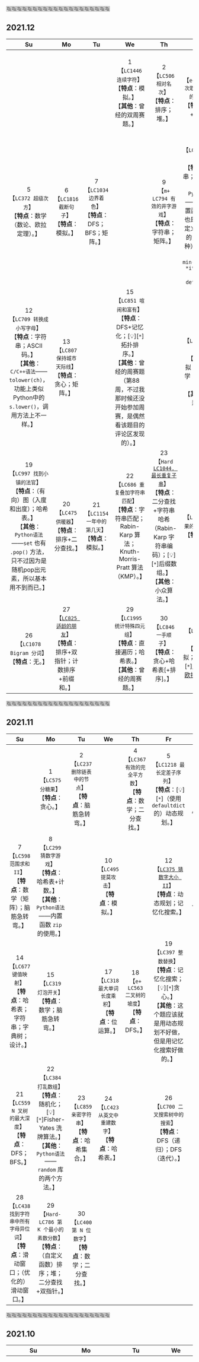 
:u6307::u6307::u6307::u6307::u6307::u6307::u6307::u6307::u6307::u6307::u6307::u6307::u6307::u6307::u6307::u6307::u6307::u6307::u6307::u6307:

## 2021.12

|Su|Mo|Tu|We|Th|Fr|Sa|
|:--:|:--:|:--:|:--:|:--:|:--:|:--:|
|||| 1 <br>【`LC1446 连续字符`】<br>【**特点**：模拟。】<br>【**其他**：曾经的双周赛题。】 | 2 <br>【`LC506 相对名次`】<br>【**特点**：排序；堆。】 | 3 <br>【`e+` `LC1005 K 次取反后最大化的数组和`】<br>【**特点**：排序+贪心。】 | 4 <br>【`LC383 赎金信`】<br>【**特点**：哈希表；计数。】<br>【**其他**：`Python语法`——[:bulb:][`*`]两个 `collections.Counter` 类型的变量居然可以直接相减，偶然看了下答案才知道。】 |
| 5 <br>【`LC372 超级次方`】<br>【**特点**：数学（数论、欧拉定理）。】 | 6 <br>【`LC1816 截断句子`】<br>【**特点**：模拟。】 | 7 <br>【`LC1034 边界着色`】<br>【**特点**：DFS；BFS；矩阵。】 || 9 <br>【`m+` `LC794 有效的井字游戏`】<br>【**特点**：字符串；矩阵。】 | 10 <br>【`LC748 最短补全词`】<br>【**特点**：字符串；哈希表。】<br>【**其他**：`Python语法`——[:bulb:][`*`]内置函数 `min()` 也是可以带自定义比较函数的，（其中一种）完整语法是 `min(iterable, *iterables, key, default)`。】 | 11 <br>【`LC911 在线选举`】<br>【**特点**：哈希表+预计算+二分查找；设计。】<br>【**其他**：`Python语法`——[:bulb:][`*`]对 `bisect.bisect_left()` 和 `bisect.bisect_right()` 的区别有了更进一步的认识。】|
| 12 <br>【`LC709 转换成小写字母`】<br>【**特点**：字符串；ASCII码。】<br>【**其他**：`C/C++语法`——`tolower(ch)`，功能上类似Python中的 `s.lower()`，调用方法上不一样。】 | 13 <br>【`LC807 保持城市天际线`】<br>【**特点**：贪心；矩阵。】 || 15 <br>【`LC851 喧闹和富有`】<br>【**特点**：DFS+记忆化；[:bulb:][`*`]拓扑排序。】<br>【**其他**：曾经的周赛题（第88周，不过我那时候还没开始参加周赛，是偶然看该题目的评论区发现的）。】 || 17 <br>【`LC1518 换酒问题`】<br>【**特点**：模拟；[:bulb:][`*`]数学；脑筋急转弯。】<br>【**其他**：经典题目。】 | 18 <br>【`LC419 甲板上的战舰`】<br>【**特点**：DFS；一次遍历；矩阵。】 |
| 19 <br>【`LC997 找到小镇的法官`】<br>【**特点**：（有向）图（入度和出度）；哈希表。】<br>【**其他**：`Python语法`——`set` 也有 `.pop()` 方法，只不过因为是随机pop出元素，所以基本用不到而已。】 | 20 <br>【`LC475 供暖器`】<br>【**特点**：排序+二分查找。】 | 21 <br>【`LC1154 一年中的第几天`】<br>【**特点**：模拟。】 | 22 <br>【`LC686 重复叠加字符串匹配`】<br>【**特点**：字符串匹配；Rabin-Karp 算法；Knuth-Morris-Pratt 算法（KMP）。】 | 23 <br>【`Hard` [`LC1044. 最长重复子串`]()】<br>【**特点**：二分查找+字符串哈希（Rabin-Karp 字符串编码）；[:bulb:][`*`]后缀数组。】<br>【**其他**：小众算法。】 | 24 <br>【`LC1705 吃苹果的最大数目`】<br>【**特点**：贪心+堆。】 | 25 <br>【`LC1609 奇偶树`】<br>【**特点**：（只适合）BFS；二叉树层序遍历。】<br>【**其他**：`C/C++语法`——`std::queue`的几个方法。】 |
| 26 <br>【`LC1078 Bigram 分词`】<br>【**特点**：无。】 | 27 <br>【[`LC825 适龄的朋友`]()】<br>【**特点**：排序+双指针；计数排序+前缀和。】 || 29 <br>【`LC1995 统计特殊四元组`】<br>【**特点**：直接遍历；哈希表。】<br>【**其他**：曾经的周赛题。】 | 30 <br>【`LC846 一手顺子`】<br>【**特点**：贪心+哈希表[+排序]。】 | 31 <br>【`LC507 完美数`】<br>【**特点**：模拟；数学（[:bulb:][`*`][欧几里得-欧拉定理](https://en.wikipedia.org/wiki/Euclid%E2%80%93Euler_theorem)）。】 ||

:u6307::u6307::u6307::u6307::u6307::u6307::u6307::u6307::u6307::u6307::u6307::u6307::u6307::u6307::u6307::u6307::u6307::u6307::u6307::u6307:

## 2021.11

|Su|Mo|Tu|We|Th|Fr|Sa|
|:--:|:--:|:--:|:--:|:--:|:--:|:--:|
|| 1 <br>【`LC575 分糖果`】<br>【**特点**：贪心。】 | 2 <br>【`LC237 删除链表中的节点`】<br>【**特点**：脑筋急转弯。】|| 4 <br>【`LC367 有效的完全平方数`】<br>【**特点**：数学；二分查找。】 | 5 <br>【`LC1218 最长定差子序列`】<br>【**特点**：[:bulb:][`*`]（使用`defaultdict`的）动态规划。】 | 6 <br>【`LC268 丢失的数字`】<br>【**特点**：哈希集合；排序；位运算（异或）；数学。】<br>【**其他**：`Python语法`——`set` 类型的 `A.difference(B)` 方法；`set` 类型的 `A.pop()` 方法。】 |
| 7 <br>【`LC598 范围求和 II`】<br>【**特点**：数学（矩阵）；脑筋急转弯。】 | 8 <br>【`LC299 猜数字游戏`】<br>【**特点**：哈希表+计数。】<br>【**其他**：`Python语法`——内置函数 `zip` 的使用。】 || 10 <br>【`LC495 提莫攻击`】<br>【**特点**：模拟。】 || 12 <br>【[`LC375 猜数字大小 II`]()】<br>【**特点**：动态规划；记忆化搜索。】 | 13 <br>【`LC520 检测大写字母`】<br>【**特点**：字符串。】<br>【**其他**：`Python语法`——`str` 类型的 `.isupper()`、`.islower()` 方；`all()` 的使用。】 |
| 14 <br>【`LC677 键值映射`】<br>【**特点**：哈希表；字符串；字典树；设计。】 | 15 <br>【`LC319 灯泡开关`】<br>【**特点**：数学；脑筋急转弯。】 || 17 <br>【`LC318 最大单词长度乘积`】<br>【**特点**：位运算。】 | 18 <br>【`e+` `LC563 二叉树的坡度`】<br>【**特点**：DFS。】 | 19 <br>【`LC397 整数替换`】<br>【**特点**：记忆化搜索；[:bulb:][`*`]贪心。】<br>【**其他**：这个题应该就是用动态规划不好做，但是用记忆化搜索好做的。】 | 20 <br>【`LC594 最长和谐子序列`】<br>【**特点**：哈希表；排序。】<br>【**其他**：`Python语法`——新的 `list_to_dic_v3()` 接口。】 |
| 21 <br>【`LC559 N 叉树的最大深度`】<br>【**特点**：DFS；BFS。】 | 22 <br>【`LC384 打乱数组`】<br>【**特点**：随机化；[:bulb:][`*`]Fisher-Yates 洗牌算法。】<br>【**其他**：`Python语法`——`random` 库的两个方法。】 | 23 <br>【`LC859 亲密字符串`】<br>【**特点**：哈希集合。】 | 24 <br>【`LC423 从英文中重建数字`】<br>【**特点**：哈希表。】 || 26 <br>【`LC700 二叉搜索树中的搜索`】<br>【**特点**：DFS（递归）；DFS（迭代）。】 | 27 <br>【[`LC519 随机翻转矩阵`]()】<br>【**特点**：随机化；哈希表（[:bulb:][`*`]以及交换位置操作）；数学（[:bulb:][`*`]蓄水池抽样 or 水塘抽样）。】<br>【**其他**：`Python语法`——`random.randint(a, b)`。】 |
| 28 <br>【`LC438 找到字符串中所有字母异位词`】<br>【**特点**：滑动窗口；（优化的）滑动窗口。】 | 29 <br>【`Hard-` `LC786 第 K 个最小的素数分数`】<br>【**特点**：（自定义函数）排序；堆；二分查找+双指针。】 | 30 <br>【`LC400 第 N 位数字`】<br>【**特点**：数学；二分查找。】 |||||

:u6307::u6307::u6307::u6307::u6307::u6307::u6307::u6307::u6307::u6307::u6307::u6307::u6307::u6307::u6307::u6307::u6307::u6307::u6307::u6307:

## 2021.10

|Su|Mo|Tu|We|Th|Fr|Sa|
|:--:|:--:|:--:|:--:|:--:|:--:|:--:|
|||||| 1 <br>【`LC1436 旅行终点站`】<br>【**特点**：哈希表。】<br>【**其他**：`C++语法`——`unordered_map`的各种遍历方法；[:bulb:][`*`]除了常规的，发现了一种全新的，大概类似：`for (auto [k, v] : mapName)`，这种不但最简洁最Pythonic，而且效率似乎也很高。】<br>【**其他2**：曾经的周赛题。】 | 2 <br>【`LC405 数字转换为十六进制数`】<br>【**特点**：位运算。】<br>【**其他**：[:bulb:][`*`]`计算机组成原理`——原码反码补码知识】|
| 3 <br>【`m+` [`LC166. 分数到小数`]()】<br>【**特点**：数学（长除法）。】<br>【**其他**：`计算机组成原理`——除法、无限循环小数、定点数与浮点数】 | 4 <br>【`LC482 密钥格式化`】<br>【**特点**：字符串。】<br>【**其他**：`Python语法`——字符串的几种方法：`str.isdigit()`、`str.isupper()`、`str.upper()`。】 | 5 <br>【`LC284 窥探迭代器`】<br>【**特点**：设计。】<br>【**其他**：`各种语言语法`中的迭代器。】 | 6 <br>【`LC414 第三大的数`】<br>【**特点**：排序。】<br>【**其他**：[:bulb:][`*`]`Python语法`——列表（`List`）去重的几种方法。】 | 7 <br>【`LC434 字符串中的单词数`】<br>【**特点**：字符串分割。】<br>【**其他**：[:bulb:][`*`]`Python语法`——字符串分割方法 `.split()`，不带任何参数的形式 `s.split()` 和带空格的形式 `s.split(' ')` 是不一样的。】 | 8 <br>【`LC187 重复的DNA序列`】<br>【**特点**：字符串+哈希表；[:bulb:][`*`]哈希表+滑动窗口+位运算。】 ||
| 10 <br>【`LC441 排列硬币`】<br>【**特点**：数学；二分查找。】 || 12 <br>【`m+` `LC29 两数相除`】<br>【**特点**：数学；位运算；二分查找。】<br>【其他：`C/C++语法`——32位有符号整型溢出相关。】 | 13 <br>【`LC412 Fizz Buzz`】<br>【**特点**：无。】 | 14 <br>【`剑指 Offer II 069 山峰数组的顶部`】<br>【**特点**：二分查找。】 | 15 <br>【`LC38 外观数列`】<br>【**特点**：字符串。】 | 16 <br>【`Hard` [`LC282. 给表达式添加运算符`]()】<br>【**特点**：回溯算法。】 |
| 17 <br>【`LC230 二叉搜索树中第K小的元素`】<br>【**特点**：DFS（中序遍历）；[:bulb:][`*`]平衡二叉树（AVL树）。】<br>【**其他**：进阶：如果二叉搜索树经常被修改（插入/删除操作）并且你需要频繁地查找第 k 小的值，你将如何优化算法？】 | 18 <br>【`LC476 数字的补数`】<br>【**特点**：位运算。】<br>【**其他**：`Python语法`——`bin()`、`int(s, 2)`。】 | 19 <br>【`m+` `LC211 添加与搜索单词 - 数据结构设计`】<br>【**特点**：[:bulb:][`*`]字典树（Trie树）；设计。】 | 20 <br>【`LC453 最小操作次数使数组元素相等`】<br>【**特点**：脑筋急转弯。】 | 21 <br>【`LC66 加一`】<br>【**特点**：数组。】<br>【**其他**：`C++语法`——利用 `vector` 的 `.insert()` 方法或 `.emplace()` 方法在指定位置插入元素。】 | 22 <br>【`LC229 求众数 II`】<br>【**特点**：哈希表；[:bulb:][`*`]摩尔投票法。】<br>【**其他**：小众算法。】 | 23 <br>【`LC492 构造矩形`】<br>【**特点**：数学。】 |
| 24 <br>【`m+` [`LC638 大礼包`]()】<br>【**特点**：[:bulb:][`*`]记忆化搜索。】<br>【**其他**：这个题应该就是用动态规划不好做，但是用记忆化搜索好做的。】 | 25 <br>【`LC240 搜索二维矩阵 II`】<br>【**特点**：数学（矩阵）；二分查找；[:bulb:][`*`]Z 字形查找（有点脑筋急转弯的意思～）。】 | 26 <br>【`LC496 下一个更大元素 I`】<br>【**特点**：哈希表[+ 单调栈]。】<br>【**进阶**：你可以设计一个时间复杂度为 `O(nums1.length + nums2.length)` 的解决方案吗？】 || 28 <br>【`LC869 重新排序得到 2 的幂`】<br>【**特点**：数学；回溯算法；哈希表。】 || 30 <br>【`LC260 只出现一次的数字 III`】<br>【**特点**：哈希表；[:bulb:][`*`]位运算（异或）。】<br>【**其他**：进阶：你的算法应该具有线性时间复杂度。你能否仅使用常数空间复杂度来实现？】<br>【**其他2**：[:bulb:][`*`]位运算小技巧： `n & (-n)`为 n 的最右边（最低位）的1加上后面的所有0，具体原因参见本页五月三十号的题目：`LC231 2的幂`】|
| 31 <br>【`LC500 键盘行`】<br>【**特点**：字符串；哈希集合。】<br>【**其他**：`Python语法`——字符串方法 `str.lower()`；集合方法 `A.issubset(B)`。】 |||||||

:u6307::u6307::u6307::u6307::u6307::u6307::u6307::u6307::u6307::u6307::u6307::u6307::u6307::u6307::u6307::u6307::u6307::u6307::u6307::u6307:

## 2021.09

|Su|Mo|Tu|We|Th|Fr|Sa|
|:--:|:--:|:--:|:--:|:--:|:--:|:--:|
|||| 1 <br>【`LC165 比较版本号`】<br>【**特点**：字符串；双指针。】<br>【**其他**：`Python3语法`——`itertools`库里的`zip_longest()`方法。】 | 2 <br>【`剑指 Offer 22 链表中倒数第k个节点`】<br>【**特点**：双指针（快慢指针）。】 | 3 <br>【`面试题 17.14 最小K个数`】<br>【**特点**：排序；堆；快速选择；分治。】 | 4 <br>【`剑指 Offer 10- I 斐波那契数列`】<br>【**特点**：动态规划；记忆化搜索；矩阵快速幂；数学。】<br>【**其他**：与主站 `LC70 爬楼梯` 相同。】 |
| 5 <br>【[`LC470 用 Rand7() 实现 Rand10()`](https://leetcode-cn.com/problems/implement-rand10-using-rand7/)】<br>【**特点**：[:bulb:][`*`]拒绝采样；数学（概率与统计）；随机化。】<br>【**其他**：小众算法。】 | 6 <br>【[:bulb:][`*`]`LC704 二分查找`】<br>【**特点**：二分查找；递归。】<br>【**其他**：模版题；经典题目。】 | 7 <br>【`LC1221 分割平衡字符串`】<br>【**特点**：贪心。】 | 8 <br>【`Hard-` `LC502 IPO`】<br>【**特点**：贪心+排序+堆。】 | 9 <br>【`Hard-` `LC68 文本左右对齐`】<br>【**特点**：字符串+模拟。】 | 10 <br>【`LC1894 找到需要补充粉笔的学生编号`】<br>【**特点**：模拟；前缀和+二分查找（然而没必要）。】<br>【**其他**：`C++语法`——数值较大时，为防止溢出，使用 `long long`，此时 `0` 应该写成 `0LL` 或 `0ll`。】 | 11 <br>【`Hard` [`LC600. 不含连续1的非负整数`]()】<br>【**特点**：动态规划。】 |
| 12 <br>【[`LC678. 有效的括号字符串`]()】<br>【**特点**：动态规划；栈；贪心。】 | 13 <br>【`LC447 回旋镖的数量`】<br>【**特点**：哈希表。】 | 14 <br>【`LC524 通过删除字母匹配到字典里最长单词`】<br>【**特点**：双指针[+ 排序]；动态规划；字符串。】 | 15 <br>【`LC162 寻找峰值`】<br>【**特点**：脑筋急转弯；二分查找。】 | 16 <br>【`Hard` [`LC212. 单词搜索 II`]()】<br>【**特点**：回溯算法 + [:bulb:][`*`]字典树。】 | 17 <br>【`LC36 有效的数独`】<br>【**特点**：哈希表+矩阵。】 | 18 <br>【`LC292 Nim 游戏`】<br>【**特点**：脑筋急转弯；数学；博弈。】 |
| 19 <br>【`LC650 只有两个键的键盘`】<br>【**特点**：动态规划；数学（因子分解）。】 | 20 <br>【`m+` `LC673 最长递增子序列的个数`】<br>【**特点**：动态规划（[:bulb:][`*`]序列DP）；贪心+前缀和+二分查找；树状数组；线段树。】<br>【**其他**：经典题 `LC300 最长递增子序列` 的完全增强版。】 | 21 <br>【`LC58 最后一个单词的长度`】<br>【**特点**：字符串。】 | 22 <br>【`LC725 分隔链表`】<br>【**特点**：链表长度相关。】 | 23 <br>【`LC326 3的幂`】<br>【**特点**：数学；[:bulb:][`*`]小技巧。】 | 24 <br>【`LC430 扁平化多级双向链表`】<br>【**特点**：DFS。】 | 25 <br>【`LC583 两个字符串的删除操作`】<br>【**特点**：字符串（`最长公共子序列 LCS`）；动态规划。】 |
| 26 <br>【`LC371 两整数之和`】<br>【**特点**：[:bulb:][`*`]位运算。】<br>【**其他**：`C/C++语法`——利用`unsigned int`类型的溢出；`Python语法`——整数是无限的，如何模拟“溢出”；python字符串反转也是用`s[::-1]`；python内置函数 `int()` 把字符串转整数时可以接受第二个参数决定进制：`int(s, 2)`；`计算机组成原理`——原码反码补码知识】 | 27 <br>【`Hard` `LC639 解码方法 II`】<br>【**特点**：动态规划。】 | 28 <br>【`LC437 路径总和 III`】<br>【**特点**：DFS；DFS+状态；前缀和。】 | 29 <br>【`Hard` `LC517. 超级洗衣机`】<br>【**特点**：贪心。】 | 30 <br>【`LC223 矩形面积`】<br>【**特点**：数学（几何）；脑筋急转弯。】 |||

:u6307::u6307::u6307::u6307::u6307::u6307::u6307::u6307::u6307::u6307::u6307::u6307::u6307::u6307::u6307::u6307::u6307::u6307::u6307::u6307:

## 2021.08

|Su|Mo|Tu|We|Th|Fr|Sa|
|:--:|:--:|:--:|:--:|:--:|:--:|:--:|
| 1 <br>【`LC1337 矩阵中战斗力最弱的 K 行`】<br>【**特点**：二分查找+堆；二分查找+快速选择。】 | 2 <br>【`m+` `LC743 网络延迟时间`】<br>【**特点**：最短路径；[:bulb:][`*`]Dijkstra算法；Floyd算法；小根堆。】 | 3 <br>【`m+` [`LC581 最短无序连续子数组`]()】<br>【**特点**：排序+脑筋急转弯；一次遍历。】 | 4 <br>【`LC611 有效三角形的个数`】<br>【**特点**：排序+二分查找；排序+双指针。】 | 5 <br>【`m+` `LC802 找到最终的安全状态`】<br>【**特点**：DFS+记忆化搜索；拓扑排序。】 || 7 <br>【`LC457 环形数组是否存在循环`】<br>【**特点**：双指针（快慢指针）。】 |
| 8 <br>【`LC1137 第 N 个泰波那契数`】<br>【**特点**：动态规划；记忆化搜索；数学（矩阵快速幂）。】 | 9 <br>【[`LC313 超级丑数`]()】<br>【**特点**：堆；动态规划。】 | 10 <br>【`LC413 等差数列划分`】<br>【**特点**：差分 + 计数。】 | 11 <br>【`Hard` [`LC446 等差数列划分 II - 子序列`]()】<br>【**特点**：动态规划 + 哈希表。】<br>【**其他**：`Python语法`——`collections`里的`defaultdict`数据结构，用在这儿（二维dp，第一维是列表，但第二维是字典）挺合适。】 | 12 <br>【`LC516 最长回文子序列`】<br>【**特点**：动态规划。】 | 13 <br>【`Hard-` `LC233. 数字 1 的个数`】<br>【**特点**：。】 | 14 <br>【`LC1583 统计不开心的朋友`】<br>【**特点**：哈希表+模拟。】<br>【**其他2**：曾经的周赛题。】 |
| 15 <br>【`LC576 出界的路径数`】<br>【**特点**：（三维）动态规划。】 | 16 <br>【`LC526 优美的排列`】<br>【**特点**：（排列类问题的）回溯算法；[:bulb:][`*`]位运算+状态压缩+动态规划。】<br>【**其他**：很类似`LC46 全排列`，只是再加一层过滤。】 | 17 <br>【`LC551 学生出勤记录 I`】<br>【**特点**：一次遍历（无意义PASS题）。】 | 18 <br>【`Hard-` `LC552 学生出勤记录 II`】<br>【**特点**：动态规划；记忆化搜索；矩阵快速幂。】 | 19 <br>【`LC345 反转字符串中的元音字母`】<br>【**特点**：双指针。】 | 20 <br>【`LC541 反转字符串 II`】<br>【**特点**：双指针。】 | 21 <br>【`LC443 压缩字符串`】<br>【**特点**：双指针。】 |
| 22 <br>【`m-` `LC789 逃脱阻碍者`】<br>【**特点**：数学（曼哈顿距离）；脑筋急转弯。】 | 23 <br>【`LC1646 获取生成数组中的最大值`】<br>【**特点**：模拟。】<br>【**其他2**：曾经的周赛题。】 || 25 <br>【`LC797 所有可能的路径`】<br>【**特点**：图；DFS（回溯算法）；BFS。】 | 26 <br>【`LC881 救生艇`】<br>【**特点**：贪心+排序+双指针。】 |||
| 29 <br>【`LC1588 所有奇数长度子数组的和`】<br>【**特点**：暴力；前缀和；数学。】<br>【**其他2**：曾经的双周赛题。】 | 30 <br>【`LC528 按权重随机选择`】<br>【**特点**：前缀和+二分查找+随机数。】<br>【**其他**：`Python语法`——`random`库里的`randint(x, y)`方法。】 | 31 <br>【`m+` [`LC1109 航班预订统计`]()】<br>【**特点**：[:bulb:][`*`]差分数组+前缀和。】<br>【**其他**：trivial的二重for循环会超时。】 |||||

:u6307::u6307::u6307::u6307::u6307::u6307::u6307::u6307::u6307::u6307::u6307::u6307::u6307::u6307::u6307::u6307::u6307::u6307::u6307::u6307:

## 2021.07

|Su|Mo|Tu|We|Th|Fr|Sa|
|:--:|:--:|:--:|:--:|:--:|:--:|:--:|
||||| 1 <br>【`LCP 07 传递信息`】<br>【**特点**：DFS；BFS；动态规划。】 | 2 <br>【`m-` `LC1833 雪糕的最大数量`】<br>【**特点**：[计数]排序+贪心。】<br>【**其他2**：曾经的周赛题。】 | 3 <br>【`LC451 根据字符出现频率排序`】<br>【**特点**：排序+哈希表；桶排序；堆。】<br>【**其他**：[:bulb:][`*`]`C/C++语法`——把C++的匿名函数（lambda表达式）作为标准的 `sort()` 函数的参数；C++的 `unordered_map` 没有类似 Python 的 `.keys()`, `.values()` 接口，只能自己实现- -。】 |
| 4 <br>【`LC645 错误的集合`】<br>【**特点**：排序；哈希表；位运算。】 || 6 <br>【`LC1418 点菜展示表`】<br>【**特点**：哈希表+排序。】<br>【**其他2**：曾经的周赛题。】 | 7 <br>【`LC1711 大餐计数`】<br>【**特点**：哈希表（加速二重for循环）。】<br>【**其他2**：曾经的周赛题。】 || 9 <br>【`面试题 17.10 主要元素`】<br>【**特点**：[:bulb:][`*`]Boyer-Moore 投票算法。】 | 10 <br>【`LC981 基于时间的键值存储`】<br>【**特点**：哈希表+二分查找；设计。】 |
| 11 <br>【`LC274 H 指数`】<br>【**特点**：（计数）排序。】 | 12 <br>【`LC275 H 指数 II`】<br>【**特点**：二分查找。】 |||| 16 <br>【`剑指 Offer 53 - I 在排序数组中查找数字 I`】<br>【**特点**：数组；二分查找。】<br>【**其他**：注意：本题与主站 34 题相同（仅返回值不同）。】 | 17 <br>【`剑指 Offer 42 连续子数组的最大和`】<br>【**特点**：动态规划；[:bulb:][`*`]分治（线段树思想，线段树`pushUp`操作）。】<br>【**其他**：注意：本题与主站 53 题相同。】 |
| 18 <br>【`面试题 10.02 变位词组`】<br>【**特点**：排序+哈希表；计数+哈希表。】 | 19 <br>【`m+` [`LC1838 最高频元素的频数`]()】<br>【**特点**：排序 + 滑动窗口；前缀和 + 二分查找。】<br>【**其他2**：曾经的周赛题。】 | 20 <br>【`LC1877 数组中最大数对和的最小值`】<br>【**特点**：排序 + 贪心。】<br>【**其他2**：曾经的双周赛题。】 | 21 <br>【`剑指 Offer 52 两个链表的第一个公共节点`】<br>【**特点**：哈希表；双指针。】<br>【**其他**：注意：本题与主站 160 题相同。】 | 22 <br>【`LC138 复制带随机指针的链表`】<br>【**特点**：哈希表+模拟；哈希表+递归；迭代+节点拆分。】 | 23 <br>【`LC1893 检查是否区域内所有整数都被覆盖`】<br>【**特点**：暴力；[:bulb:][`*`]差分数组+前缀和。】 | 24 <br>【`LC1736 替换隐藏数字得到的最晚时间`】<br>【**特点**：字符串。】 |
| 25 <br>【`LC1743 从相邻元素对还原数组`】<br>【**特点**：哈希表。】<br>【**其他2**：曾经的周赛题。】 || 27 <br>【`LC671 二叉树中第二小的节点`】<br>【**特点**：DFS；BFS。】 | 28 <br>【`m+` `LC863 二叉树中所有距离为 K 的结点`】<br>【**特点**：DFS+哈希表；BFS。】<br>【**其他**：树反向遍历技巧——官方DFS答案里用了一个哈希表来存每个节点的父亲节点，以及递归构建该哈希表的过程。】 | 29 <br>【`m+` `LC1104 二叉树寻路`】<br>【**特点**：数学。】 | 30 <br>【`LC171 Excel表列序号`】<br>【**特点**：无。】<br>【其他：无意义pass题。】 | 31 <br>【`HARD--` `LC987 二叉树的垂序遍历`】<br>【**特点**：DFS+哈希表+自定义排序。】 |

:u6307::u6307::u6307::u6307::u6307::u6307::u6307::u6307::u6307::u6307::u6307::u6307::u6307::u6307::u6307::u6307::u6307::u6307::u6307::u6307:

## 2021.06

|Su|Mo|Tu|We|Th|Fr|Sa|
|:--:|:--:|:--:|:--:|:--:|:--:|:--:|
||| 1 <br>【`LC1744 你能在你最喜欢的那天吃到你最喜欢的糖果吗？`】<br>【**特点**：前缀和。】<br>【**其他**：`C/C++语法`——`int`的范围，超过后会报`signed integer overflow`错误。处理时有可能左边和右边都需要强转成`unsigned long long int`，`long long int`或其他类型。】<br>【**其他2**：曾经的周赛题。】 | 2 <br>【[`LC523 连续的子数组和`]()】<br>【**特点**：前缀和+哈希表。】 | 3 <br>【`LC525 连续数组`】<br>【**特点**：[:bulb:][`*`]前缀和+哈希表。】 | 4 <br>【`e+` `LC160 相交链表`】<br>【**特点**：哈希集合；双指针。】 | 5 <br>【`LC203 移除链表元素`】<br>【**特点**：递归和迭代均可实现。】 |
| 6 <br>【[`LC474 一和零`]()】<br>【**特点**：[:bulb:][`*`]（三维）动态规划（0-1背包）。】 |||||||
| 13 <br>【`LC278 第一个错误的版本`】<br>【**特点**：（有重）二分查找。】 | 14 <br>【`LC374 猜数字大小`】<br>【**特点**：二分查找。】 | 15 <br>【`LC852 山脉数组的峰顶索引`】<br>【**特点**：二分查找。】 | 16 <br>【`LC877 石子游戏`】<br>【**特点**：数学归纳法（脑筋急转弯）；动态规划。】 ||| 19 <br>【`m+` `LC1239 串联字符串的最大长度`】<br>【**特点**：回溯算法 + 位运算；回溯算法 + 哈希表；迭代 + 位运算。】 |
| 20 <br>【`LC1600 皇位继承顺序`】<br>【**特点**：多叉树前序遍历；设计。】<br>【**其他**：[:bulb:][`*`]`C/C++语法`——通过使用C++的匿名函数（lambda表达式）来达到类似Python里“函数定义里套函数定义”的效果，以及`std::function`。 | 21 <br>【`e+` `LC401 二进制手表`】<br>【**特点**：暴力；回溯算法+位运算。】 | 22 <br>【`剑指 Offer 38 字符串的排列`】<br>【**特点**：回溯算法；（有重复元素的）全排列。】<br>【**其他**：`Python语法`——`itertools.permutations()`。】 | 23 <br>【[:bulb:][`*`]`剑指 Offer 15 二进制中1的个数`】<br>【**特点**：位运算小技巧（`n &= n - 1` trick）；经典题目。】 || 25 <br>【`LC752 打开转盘锁`】<br>【**特点**：（双向）BFS+哈希表；启发式搜索（[:bulb:][`*`]`A*` 算法）。】 ||
| 27 <br>【`LC909 蛇梯棋`】<br>【**特点**：BFS；图。】 || 29 <br>【`LC168 Excel表列名称`】<br>【**特点**：数学。】 | 30 <br>【`Hard` `剑指 Offer 37 序列化二叉树`】<br>【**特点**：BFS/DFS；树；设计；`巴科斯范式（BNF）`，`LL(1) 型文法`。】<br>【**其他**：重复题。】 ||||

:u6307::u6307::u6307::u6307::u6307::u6307::u6307::u6307::u6307::u6307::u6307::u6307::u6307::u6307::u6307::u6307::u6307::u6307::u6307::u6307:

## 2021.05

|Su|Mo|Tu|We|Th|Fr|Sa|
|:--:|:--:|:--:|:--:|:--:|:--:|:--:|
||||||| 1 <br>【`LC690 员工的重要性`】<br>【**特点**：DFS+哈希表；BFS+哈希表。】 |
| 554. 砖墙 | 7. 整数反转 | `Hard` 1473. 粉刷房子 III | 740. 删除并获得点数 | 6 <br>【`LC1720 解码异或后的数组`】<br>【**特点**：位运算。】<br>【**其他**：`C++语法`——`vector`对象取末尾元素的四种方法；`vector`对象仅包含一个元素的（两种）初始化方法。】 | 7 <br>【[:bulb:][`*`]`LC1486 数组异或操作`】<br>【**特点**：位运算；[:bulb:][`*`]数学（异或运算的性质）。】<br>【**其他**：[:bulb:][`*`]数学技巧：`∀i ∈ Z`，有 `4i ⊕ (4i+1) ⊕ (4i+2) ⊕ (4i+3) = 0`。】<br>【**其他2**：曾经的周赛题。】 | `Hard` 1723. 完成所有工作的最短时间 |
| 9 <br>【`m+` `LC1482 制作 m 束花所需的最少天数`】<br>【**特点**：[:bulb:][`*`]二分查找。】<br>【**其他**：`<`的二分查找比`<=`的二分查找的优点似乎能在该题中体现出来？】<br>【**其他2**：曾经的周赛题。】 | 10 <br>【`LC872 叶子相似的树`】<br>【**特点**：[:bulb:][`*`]DFS（并且仅适合DFS，不太适合BFS）。】<br>【**其他**：`Python语法`——官方Python3答案用了`yield`和`yield from`。】<br>【**其他2**：LeetCode官方Bug——全局变量或某些类型的类内变量互相影响。】 | 11 <br>【`LC1734 解码异或后的排列`】<br>【**特点**：位运算。】<br>【**其他2**：曾经的双周赛题。】 | 12 <br>【`LC1310 子数组异或查询`】<br>【**特点**：位运算；前缀和（准确说是“前缀异或”）。】 | `Hard` 1269. 停在原地的方案数 | 14 <br>【`LC12 整数转罗马数字`】<br>【**特点**：字符串 + 数学。】 | 15 <br>【`LC13 罗马数字转整数`】<br>【**特点**：字符串 + 数学。】 |
| 16 <br>【`m+` [`LC421 数组中两个数的最大异或值`](https://leetcode-cn.com/problems/maximum-xor-of-two-numbers-in-an-array/)】<br>【**特点**：位运算；哈希表；字典树。】 | 17 <br>【`e+` `LC993 二叉树的堂兄弟节点`】<br>【**特点**：BFS；DFS；[:bulb:][`*`]（带深度的遍历）。】 | 18 <br>【`LC1442 形成两个异或相等数组的三元组数目`】<br>【**特点**：位运算；哈希表。】<br>【**其他2**：曾经的周赛题。】 | 19 <br>【`LC1738 找出第 K 大的异或坐标值`】<br>【**特点**：二维前缀和（前缀异或，实质是动态规划）；位运算；排序（快速选择）。】 | 20 <br>【`LC692 前K个高频单词`】<br>【**特点**：哈希表+（二维）排序；优先队列（堆）；字典树。】 | 21 <br>【`m+` [`LC1035 不相交的线`](https://leetcode-cn.com/problems/uncrossed-lines/)】<br>【**特点**：脑筋急转弯 + 动态规划（***最长公共子序列***）。】 | `Hard` 810. 黑板异或游戏 |
| `Hard` 1707. 与数组中元素的最大异或值 | `Hard` 664. 奇怪的打印机 | `Hard` 1787. 使所有区间的异或结果为零 | 26 <br>【`LC1190 反转每对括号间的子串`】<br>【**特点**：栈。】<br>【**其他**：前面22号到25号连着四天`Hard`。。。最近工作任务又重，直接看一眼就不管了。。。】 | 27 <br>【`LC461 汉明距离`】<br>【**特点**：位运算；数学；[:bulb:][`*`]Brian Kernighan 算法。】<br>【**其他**：`C语法` and `C++语法`——内置的统计某个数二进制形式里1的个数的函数`__builtin_popcount()`。】<br>【**其他2**：`Brian Kernighan 算法`其实就是`LC338`和`LC1178`里用到的`n &= n - 1`的trick。】 | 28 <br>【`LC477 汉明距离总和`】<br>【**特点**：位运算。】<br>【**其他**：[:bulb:][`*`]位运算小技巧：“***对于整数 val 二进制的第 i 位，我们可以用代码 `(val >> i) & 1` 来取出其第 i 位的值***”。】 | `Hard` 1074. 元素和为目标值的子矩阵数量 |
| 30 <br>【[:bulb:][`*`]`LC231 2的幂`】<br>【**特点**：位运算；数学。】<br>【**其他**：[:bulb:][`*`]位运算小技巧：除了`LC338`、`LC1178`和`LC461`里用到的`n &= n - 1`的trick外；又有一个新的trick：`n & (-n)`为 n 的最右边（最低位）的1加上后面的所有0，跟负数的补码表示有关，不详细展开了。】 | 31 <br>【`LC342 4的幂`】<br>【**特点**：位运算；数学。】<br>【**其他**：[:bulb:][`*`]位运算小技巧：跟昨天的`LC231`较类似，当然也有些新的东西：`3`表示为二进制形式`0b11`；判断能否被 4 整除可以与 3 做`按位与&`运算。】 ||||||

:u6307::u6307::u6307::u6307::u6307::u6307::u6307::u6307::u6307::u6307::u6307::u6307::u6307::u6307::u6307::u6307::u6307::u6307::u6307::u6307:

## 2021.04

|Su|Mo|Tu|We|Th|Fr|Sa|
|:--:|:--:|:--:|:--:|:--:|:--:|:--:|
||||| 1 <br>【`LC1006 笨阶乘`】<br>【**特点**：栈；数学。】 | `Hard` 面试题 17.21. 直方图的水量 | 3 <br>【`LC1143 最长公共子序列`】<br>【**特点**：[:bulb:][`*`]动态规划。】 |
| 781. 森林中的兔子 | 5 <br>【`LC88 合并两个有序数组`】<br>【**特点**：排序；双指针。】 | 6 <br>【`LC80 删除有序数组中的重复项 II`】<br>【**特点**：双指针。】 | 7 <br>【`LC81 搜索旋转排序数组 II`】<br>【**特点**：二分查找。】 | 8 <br>【`LC153 寻找旋转排序数组中的最小值`】<br>【**特点**：二分查找。】<br>【**其他**：`C++语法`——`<algorithm>`库里的`min_element()`函数。】 | 9 <br>【`Hard` `LC154 寻找旋转排序数组中的最小值 II`】<br>【**特点**：二分查找。】<br>【**其他**：`C++语法`——`<algorithm>`库里的`min_element()`函数。】 | 10 <br>【`LC263 丑数`】<br>【**特点**：数学。】 |
| 264. 丑数 II | 12 <br>【`LC179 最大数`】<br>【**特点**：排序。】<br>【**其他**：`Python语法`——`sort()`排序方法使用自定义的比较函数。】 | 13 <br>【`LC783 二叉搜索树节点最小距离`】<br>【**特点**：（中序）DFS。】 | 14 <br>【`LC208 实现 Trie (前缀树)`】<br>【**特点**：[:bulb:][`*`]字典树；设计。】 | 15 <br>【`LC213 打家劫舍 II`】<br>【**特点**：动态规划。】 | `Hard` 87. 扰乱字符串 | 17 <br>【`LC220 存在重复元素 III`】<br>【**特点**：[:bulb:][`*`]Sliding Window（滑动窗口） + 有序集合；桶排序。】 |
| 18 <br>【`LC26 删除有序数组中的重复项`】<br>【**特点**：（倒序）遍历中删除；双指针。】 | 19 <br>【`LC27 移除元素`】<br>【**特点**：（Python倒序）遍历中删除；（C++正序）遍历中删除；双指针。】<br>【**其他**：`C++语法`——`<vector>`库里的`erase()`方法在C++遍历删除中的用法。】 | 20 <br>【`LC28 实现 strStr()`】<br>【**特点**：暴力；KMP；BM；Sunday。】<br>【**其他**：`Python语法`——基本类型`str`的`find()`方法。】 | 21 <br>【`LC91 解码方法`】<br>【**特点**：动态规划。】<br>【**其他**：`C++语法`——`string`的`substr()`方法；`string`转`int`函数`stoi()`。】 | `Hard` 363. 矩形区域不超过 K 的最大数值和 | 23 <br>【`m+` `LC368 最大整除子集`】<br>【**特点**：动态规划。】 | 24 <br>【`LC377 组合总和 Ⅳ`】<br>【**特点**：[:bulb:][`*`]背包问题；动态规划；记忆化搜索。】 |
| 25 <br>【`LC897 递增顺序搜索树`】<br>【**特点**：（中序）DFS；[:bulb:][`*`]原地算法。】 | 1011. 在 D 天内送达包裹的能力 | 27 <br>【`LC938 二叉搜索树的范围和`】<br>【**特点**：（中序）DFS；BFS。】 | 28 <br>【`LC633 平方数之和`】<br>【**特点**：`sqrt()`函数 [+ 双指针]；数学。】 | `Hard` 403. 青蛙过河 | 30 <br>【`LC137 只出现一次的数字 II`】<br>【**特点**：哈希表；位运算；[:bulb:][`*`]数字电路设计；[:bulb:][`*`]有限自动机(DFA)。】 ||

:u6307::u6307::u6307::u6307::u6307::u6307::u6307::u6307::u6307::u6307::u6307::u6307::u6307::u6307::u6307::u6307::u6307::u6307::u6307::u6307:

## 2021.03 【这个月是`“清理LeetCode前200题”`月- -】

|Su|Mo|Tu|We|Th|Fr|Sa|
|:--:|:--:|:--:|:--:|:--:|:--:|:--:|
|| 1 <br>【`LC303 区域和检索 - 数组不可变`】<br>【**特点**：前缀和。】 | 2 <br>【`LC304 二维区域和检索 - 矩阵不可变`】<br>【**特点**：[:bulb:][`*`] [二维]前缀和。】 | 3 <br>【`LC338 比特位计数`】<br>【**特点**：位运算；动态规划。】<br>【**其他**：[:bulb:][`*`] 和`LC1178`那个遍历子集的位运算技巧相似，但是要简单不少：`n &= n - 1`（每次`n`都变了）。】 | 4 <br>【`Hard` `LC354 俄罗斯套娃信封问题`】<br>【**特点**：动态规划；二分查找。】<br>【**其他**：经典题`LC300 最长递增子序列`的变种。】 | 5 <br>【`LC232 用栈实现队列`】<br>【**特点**：设计；双栈模拟。】 | 6 <br>【`LC503 下一个更大元素 II`】<br>【**特点**：[:bulb:][`*`]单调栈 + 循环数组。】 |
| 7 <br>【[:bulb:][`*`]`LC131 分割回文串`】<br>【**特点**：回溯算法；动态规划 + 回溯算法；记忆化搜索 + 回溯算法。】<br>【**其他**：[:bulb:][`*`] 关于一个字符串的所有子串的回文性判断的技巧：用dp缓存起来。】 | 8 <br>【`Hard` `LC132 分割回文串 II`】<br>【**特点**：（双重）动态规划。】<br>【**其他**：同样用到了`LC131`的dp缓存技巧。】 | 9 <br>【`LC1047 删除字符串中的所有相邻重复项`】<br>【**特点**：栈。】 | 10 <br>【`Hard` `LC224 基本计算器`】<br>【**特点**：[双]栈；数学；字符串。】<br>【**其他**：这题破了记录：第一次出现手动狗头竟然没过，可见内置函数`eval()`的鲁棒性有待提升啊；写完发现是屎山一样的代码，但是也不想改了，想看看究极烂代码自己过几个月后看能记得多少。。。】 | 11 <br>【`m+` `LC227 基本计算器 II`】<br>【**特点**：[双]栈；数学；字符串。】 | 12 <br>【`m+` `LC331 验证二叉树的前序序列化`】<br>【**特点**：栈。】 | 13 <br>【`LC705 设计哈希集合`】<br>【**特点**：设计；哈希表。】<br>【**其他**：`C++语法`——STL数据结构`std::set`，以及其`insert()`、`erase()`、`end()`、`find()`方法。】 |
| 14 <br>【`LC706 设计哈希映射`】<br>【**特点**：设计；哈希表。】 | 15 <br>【`LC54 螺旋矩阵`】<br>【**特点**：数组。】 | 16 <br>【`LC59 螺旋矩阵 II`】<br>【**特点**：数组。】 | 17 <br>【`Hard` `LC115 不同的子序列`】<br>【**特点**：动态规划；记忆化搜索；字符串。】<br>【**其他**：[:bulb:][`*`] 这道题又给了我一些idea：是否可以隐私保护地做dp或者memorize_search（参见gist里的笔记吧）。】 | 18 <br>【`LC92 反转链表 II`】<br>【**特点**：链表。】 | 19 <br>【`LC1603 设计停车系统`】<br>【**特点**：设计。】<br>【**其他**：`C++语法`——`std::vector`比`std::list`好用太多了。】 | 20 <br>【`LC150 逆波兰表达式求值`】<br>【**特点**：栈；数学。】<br>【**其他**：`C++语法`——很多，不详细说了，主要是`std::stack`和`std::string`吧。】<br>【**其他2**：`C语法`——栈取top时的小细节：要取`stk[top-1]`而不是`stk[top]`】 |
| 21 <br>【`LC73 矩阵置零`】<br>【**特点**：数组；原地算法。】 | 22 <br>【`LC191 位1的个数`】<br>【**特点**：[:bulb:][`*`]位运算。】<br>【**其他**：位运算技巧`n &= n - 1`，此前在`LC338`和`LC1178`都出现过。】 | 23 <br>【`LC341 扁平化嵌套列表迭代器`】<br>【**特点**：设计；DFS；栈。】 | 24 <br>【`m+` `LC456 132模式`】<br>【**特点**：有序列表；[:bulb:][`*`]单调栈 + [二分查找]。】<br>【**其他**：`Python语法`——有序容器库`sortedcontainers`里的有序列表类`SortedList`。】 | 25 <br>【`LC82 删除排序链表中的重复元素 II`】<br>【**特点**：链表；栈。】 | 26 <br>【`LC83 删除排序链表中的重复元素`】<br>【**特点**：链表；栈。】 | 27 <br>【`LC61 旋转链表`】<br>【**特点**：链表；双指针（快慢指针）。】 |
| 28 <br>【`LC173 二叉搜索树迭代器`】<br>【**特点**：递归DFS；栈+迭代DFS；设计。】 | 29 <br>【`LC190 颠倒二进制位`】<br>【**特点**：位运算；有符号整型和无符号整型。】 | 30 <br>【`LC74 搜索二维矩阵`】<br>【**特点**：数组；二分查找。】 | 31 <br>【`LC90 子集 II`】<br>【**特点**：回溯算法。】 ||||

:u6307::u6307::u6307::u6307::u6307::u6307::u6307::u6307::u6307::u6307::u6307::u6307::u6307::u6307::u6307::u6307::u6307::u6307::u6307::u6307:

## 2021.02 【`Sliding Window`月】

|Su|Mo|Tu|We|Th|Fr|Sa|
|:--:|:--:|:--:|:--:|:--:|:--:|:--:|
|| 1 <br>【`LC888 公平的糖果棒交换`】<br>【**特点**：哈希表。】 | 2 <br>【`LC424. 替换后的最长重复字符`】<br>【**特点**：双指针（滑动窗口）；Sliding Window。】 | 3 <br>【`Hard` `LC480. 滑动窗口中位数`】<br>【**特点**：Sliding Window。】 | 4 <br>【`LC643 子数组最大平均数 I`】<br>【**特点**：[:bulb:][`*`]Sliding Window。】 | 5 <br>【`LC1208 尽可能使字符串相等`】<br>【**特点**：Sliding Window；前缀和 + 二分查找。】 | 6 <br>【[:bulb:][`*`]`LC1423 可获得的最大点数`】<br>【**特点**：Sliding Window；动态规划。】<br>【**其他**：`C++语法`——`accumulate()`，类似python里的`sum()`，但是需要指定一个初始值。】 |
| 7 <br>【`e+` `LC665 非递减数列`】<br>【**特点**：脑筋急转弯。】<br>【**其他**：这个题这么骚，绝对算得上中等了，正确率低到爆。】 | 8 <br>【`LC978 最长湍流子数组`】<br>【**特点**：Sliding Window；动态规划。】 | 9 <br>【`Hard` `LC992. K 个不同整数的子数组`】<br>【**特点**：Sliding Window。】 | 10 <br>【`LC567 字符串的排列`】<br>【**特点**：哈希表；双指针；Sliding Window。】 | 11 <br>【`LC703 数据流中的第 K 大元素`】<br>【**特点**：堆；设计；排序。】<br>【**其他**：`大年三十儿`，除夕一个人在北京还生病。】 | 12 <br>【`LC119 杨辉三角 II`】<br>【**特点**：数学；[带滚动数组的]动态规划。】<br>【**进阶**：你可以优化你的算法到 O(k) 空间复杂度吗？】 | 13 <br>【`LC448 找到所有数组中消失的数字`】<br>【**特点**：数组；原地算法。】<br>【**进阶**：您能在不使用额外空间且时间复杂度为O(n)的情况下完成这个任务吗? 你可以假定返回的数组不算在额外空间内。】 |
| 14 <br>【`Hard` `LC765. 情侣牵手`】<br>【**特点**：并查集；贪心算法；图。】 | 15 <br>【`LC485 最大连续1的个数`】<br>【**特点**：数组。】 | 16 <br>【`LC561 数组拆分 I`】<br>【**特点**：排序+一点点贪心思想。】<br>【**其他**：`Python语法`——List切片语法`nums[::2]`】 | 17 <br>【`LC566 重塑矩阵`】<br>【**特点**：二维数组。】 | 18 <br>【`Hard` `LC995 K 连续位的最小翻转次数`】<br>【**特点**：贪心算法 + [:bulb:][`*`]差分数组；贪心算法 + Sliding Window。】<br>【**其他**：`正月初七`，正式开工。】 | 19 <br>【`LC1004 最大连续1的个数 III`】<br>【**特点**：双指针（Sliding Window）；二分查找。】 | 20 <br>【`LC697 数组的度`】<br>【**特点**：哈希表。】<br>【**其他**：`Python3语法`——`:=`同时定义和使用某变量；`Python语法`——内置函数`filter()`。】 |
| 21 <br>【`LC1438 绝对差不超过限制的最长连续子数组`】<br>【**特点**：[:bulb:][`*`]单调队列 + Sliding Window；平衡树/有序容器 + Sliding Window。】<br>【**其他**：`Python语法`——有序容器库`sortedcontainers`里的有序列表类`SortedList`。】<br>【**其他2**：曾经的周赛题。】 | 22 <br>【`LC766 托普利茨矩阵`】<br>【**特点**：数组。】 | 23 <br>【`LC1052 爱生气的书店老板`】<br>【**特点**：Sliding Window。】<br>【**其他**：`Python语法`——内置函数`zip()`。】 | 24 <br>【`LC832 翻转图像`】<br>【**特点**：数组。】<br>【**其他**：`Python语法`——List切片语法`row[::1]`；内置函数`map()`+`lambda`表达式。】 | 25 <br>【`LC867 转置矩阵`】<br>【**特点**：数组。】<br>【**其他**：`Python语法`——内置函数`zip()`的`zip(*)`用法。】 | 26 <br>【`Hard` `LC1178 猜字谜`】<br>【**特点**：[:bulb:][`*`]位运算 + 哈希表；字典树 + 哈希表。】<br>【**其他**：位运算经典技巧：利用 `subset = (subset - 1) & mask` 来遍历子集。】 | 27 <br>【`m+` `LC395 至少有 K 个重复字符的最长子串`】<br>【**特点**：[Sliding Window +]分治算法 + 递归；[:bulb:][`*`]Sliding Window。】 |
| 28 <br>【`LC896 单调数列`】<br>【**特点**：数组。】 |||||||

:u6307::u6307::u6307::u6307::u6307::u6307::u6307::u6307::u6307::u6307::u6307::u6307::u6307::u6307::u6307::u6307::u6307::u6307::u6307::u6307:

## 2021.01 【`并查集`月】

|Su|Mo|Tu|We|Th|Fr|Sa|
|:--:|:--:|:--:|:--:|:--:|:--:|:--:|
|||||| 1 <br>【`LC605 种花问题`】<br>【**特点**：[:bulb:][`*`]贪心算法。】<br>【**其他**：属于只用到了一点点贪心思想的。】 | 2 <br>【`Hard-` `LC239 滑动窗口最大值`】<br>【**特点**：堆/优先队列；[:star:][`*`]单调队列；Sliding Window（官方标签，反正我没看出来）。】 |
| 3 <br>【`LC86 分隔链表`】<br>【**特点**：链表；双指针。】<br>【**其他**：[:bulb:][`*`]实际面试题。】 | 4 <br>【[:bulb:][`*`]`LC509 斐波那契数`】<br>【**特点**：动态规划；记忆化搜索；数学。】<br>【**其他**：经典题。】 | 5 <br>【`LC830 较大分组的位置`】<br>【**特点**：数组。】 | 6 <br>【`LC399. 除法求值`】<br>【**特点**：[:bulb:][`*`]（带权）并查集；BFS；图；Floyd 算法。】 | 7 <br>【[:bulb:][`*`]`LC547 省份数量`】<br>【**特点**：DFS；BFS；[:bulb:][`*`]并查集。】 | 8 <br>【`LC189 旋转数组`】<br>【**特点**：数组；[:bulb:][`*`]特殊技巧。】 | 9 <br>【`Hard-` `LC123. 买卖股票的最佳时机 III`】<br>【**特点**：动态规划。】 |
| 10 <br>【`LC228 汇总区间`】<br>【**特点**：数组。】 | 11 <br>【`LC1202 交换字符串中的元素`】<br>【**特点**：并查集。】<br>【[:bulb:][`*`]**其他**：发现了一个更新fa到最终father的好办法：`fa = [find(x) for x in fa]`。】<br>【**其他2**：也就是因为这个题，想到了一个paper的idea。】 | 12 <br>【`Hard` `LC1203. 项目管理`】<br>【**特点**：DFS；图；拓扑排序。】 | 13 <br>【[:bulb:][`*`]`LC684 冗余连接`】<br>【**特点**：图；树；[:bulb:][`*`]并查集；DFS；BFS；拓扑排序。】 | 14 <br>【`LC1018 可被 5 整除的二进制前缀`】<br>【**特点**：数组。】<br>【**其他**：无意义pass题。】 | 15 <br>【`m+` `LC947. 移除最多的同行或同列石头`】<br>【**特点**：图；DFS；并查集。】 | 16 <br>【`Hard` `LC803. 打砖块`】<br>【**特点**：并查集。】 |
| 17 <br>【`LC1232 缀点成线`】<br>【**特点**：数学；几何。】 | 18 <br>【`m+` `LC721. 账户合并`】<br>【**特点**：DFS；并查集。】 | 19 <br>【`m+` `LC1584. 连接所有点的最小费用`】<br>【**特点**：图；最小生成树；[:bulb:][`*`]Kruskal 算法；并查集。】 | 20 <br>【`LC628 三个数的最大乘积`】<br>【**特点**：排序；数学。】 | 21 <br>【`Hard+` `LC1489. 找到最小生成树里的关键边和伪关键边`】<br>【**特点**：DFS；并查集；Kruskal算法；Tarjan算法。】 | 22 <br>【`LC989 数组形式的整数加法`】<br>【**特点**：Python内置函数`map()`。】 | 23 <br>【`LC1319 连通网络的操作次数`】<br>【**特点**：图；DFS；BFS；[:bulb:][`*`]并查集。】<br>【**其他**：第一次写并查集的`union`时用到`按秩合并`，结果前两个还写的不准确。。。】<br>【**其他2**：`Python语法`——`setdefault()`和`collections.defaultdict`】 |
| 24 <br>【`LC674 最长连续递增序列`】<br>【**特点**：贪心算法。】 | 25 <br>【`m+` `LC959. 由斜杠划分区域`】<br>【**特点**：图；DFS；并查集。】 | 26 <br>【`LC1128 等价多米诺骨牌对的数量`】<br>【**特点**：哈希表；（强行- -）并查集。】<br>【**其他**：`Python语法`——`setdefault()`和`collections.defaultdict`】 | 27 <br>【`Hard` `LC1579. 保证图可完全遍历`】<br>【**特点**：并查集。】 | 28 <br>【`LC724 寻找数组的中心索引`】<br>【**特点**：前缀和。】 | 29 <br>【`LC1631. 最小体力消耗路径`】<br>【**特点**：图；BFS/DFS + [:bulb:][`*`]二分查找；并查集；Dijkstra 算法。】 | 30 <br>【`Hard` `LC778. 水位上升的泳池中游泳`】<br>【**特点**：图；DFS/BFS + [:bulb:][`*`]二分查找；并查集；Dijkstra 算法；堆。】<br>【**其他**：这道和昨天那道区别不大吧，为啥一个中等一个困难。。。】 |
| 31 <br>【`Hard` `LC839. 相似字符串组`】<br>【**特点**：图；DFS；并查集。】 |||||||

:u6307::u6307::u6307::u6307::u6307::u6307::u6307::u6307::u6307::u6307::u6307::u6307::u6307::u6307::u6307::u6307::u6307::u6307::u6307::u6307:

:u5272::u5272::u5272::u5272::u5272::u5272::u5272::u5272::u5272::u5272::u5272::u5272::u5272::u5272::u5272::u5272::u5272::u5272::u5272::u5272::u5272::u5272::u5272::u5272::u5272::u5272::u5272::u5272::u5272::u5272::u5272::u5272::u5272::u5272::u5272::u5272::u5272::u5272::u5272::u5272:

